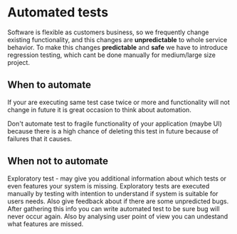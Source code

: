 # Automated tests

Software is flexible as customers business, so we frequently change existing functionality, and this changes are 
**unpredictable** to whole service behavior. 
To make this changes **predictable** and **safe** we have to introduce regression testing, 
which cant be done manually for medium/large size project.

## When to automate

If your are executing same test case twice or more and functionality will not change in future it is great occasion 
to think about automation.

Don't automate test to fragile functionality of your application (maybe UI) because there is a high chance of 
deleting this test in future because of failures that it causes.

## When not to automate

Exploratory test - may give you additional information about which tests or even features your system is missing.
Exploratory tests are executed manually by testing with intention to understand if system is suitable for users needs.
Also give feedback about if there are some unpredicted bugs. After gathering this info you can write automated test 
to be sure bug will never occur again. Also by analysing user point of view you can undestand what features are missed.